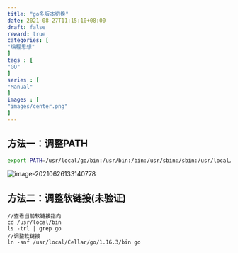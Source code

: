 ```yaml
---
title: "go多版本切换"
date: 2021-08-27T11:15:10+08:00
draft: false
reward: true
categories: [
"编程思想"
]
tags : [
"GO"
]
series : [
"Manual"
]
images : [
"images/center.png"
]
---
```


[comment]: <> (# go多版本切换)



## 方法一：调整PATH

```sh
export PATH=/usr/local/go/bin:/usr/bin:/bin:/usr/sbin:/sbin:/usr/local/bin 
```

![image-20210626133140778](https://picgo.6and.ltd/img/image-20210626133140778.png)



## 方法二：调整软链接(未验证)

```
//查看当前软链接指向
cd /usr/local/bin 
ls -trl | grep go
//调整软链接
ln -snf /usr/local/Cellar/go/1.16.3/bin go
```

